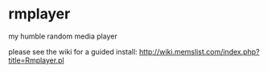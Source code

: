# rmplayer
my humble random media player

please see the wiki for a guided install: http://wiki.memslist.com/index.php?title=Rmplayer.pl
